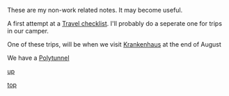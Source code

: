 These are my non-work related notes. It may become useful.

A first attempt at a [Travel checklist](travel_checklist.md). I'll probably do a seperate one for trips in our camper.

One of these trips, will be when we visit [Krankenhaus](https://krankenhausfestival.com/) at the end of August

We have a [Polytunnel](Polytunnel.md)


[up](README.md)

[top](../README.md)
